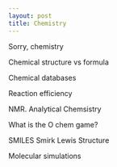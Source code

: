 ```yaml
---
layout: post
title: Chemistry
---
```


Sorry, chemistry

Chemical structure vs formula

Chemical databases

Reaction efficiency

NMR. Analytical Chemsistry

What is the O chem game?

SMILES Smirk
Lewis Structure

Molecular simulations

